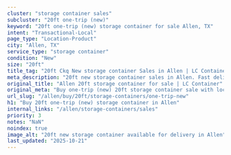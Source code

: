 ```yaml
---
cluster: "storage container sales"
subcluster: "20ft one-trip (new)"
keyword: "20ft one-trip (new) storage container for sale Allen, TX"
intent: "Transactional-Local"
page_type: "Location-Product"
city: "Allen, TX"
service_type: "storage container"
condition: "New"
size: "20ft"
title_tag: "20ft Ckq New storage container Sales in Allen | LC Container"
meta_description: "20ft new storage container sales in Allen. Fast delivery, competitive pricing. Serving storage containers area. Quote ID: PWK. Call (214) 524-4168 for your free quote today."
original_title: "Allen 20ft storage container for sale | LC Container"
original_meta: "Buy one-trip (new) 20ft storage container sale with local delivery in Allen, TX. LC Container — local Since 2003. Request a fast quote today."
url_slug: "/allen/buy/20ft/storage-containers/one-trip-new"
h1: "Buy 20ft one-trip (new) storage container in Allen"
internal_links: "/allen/storage-containers/sales"
priority: 3
notes: "NaN"
noindex: true
image_alt: "20ft new storage container available for delivery in Allen"
last_updated: "2025-10-21"
---
```


<!-- TODO: Add unique city/inventory copy, images, and internal links here. -->
